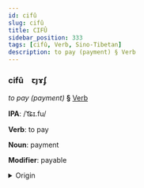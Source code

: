 ```yaml
---
id: cifû
slug: cifû
title: CIFÛ
sidebar_position: 333
tags: [cifû, Verb, Sino-Tibetan]
description: to pay (payment) § Verb
---
```


### cifû&emsp;<span kind="abugida">ꞇȷɤʄ</span>

*to pay (payment)* **§** [Verb](../../tags/Verb)

**IPA**: /ˈt͡ɕɪ.fu/

**Verb**: to pay

**Noun**: payment

**Modifier**: payable

<details>
    <summary>Origin</summary>
    Mandarin 支付 zhīfù /ʈʂɨ.fu/<br/>
    <em>Sino-Tibetan Language Family</em>
</details>
